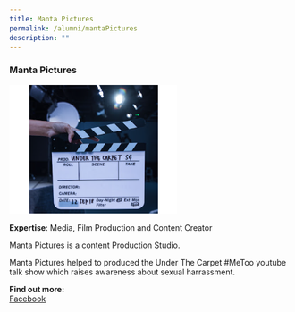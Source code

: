 ```yaml
---
title: Manta Pictures
permalink: /alumni/mantaPictures
description: ""
---
```

### Manta Pictures

![Alt text for image on Isomer site](/images/alumni/mantaPictures.png)

**Expertise**: 
Media, Film Production and Content Creator

Manta Pictures is a content Production Studio. 

Manta Pictures helped to produced the Under The Carpet #MeToo youtube talk show which raises awareness about sexual harrassment.




**Find out more:** \
[Facebook](https://www.facebook.com/mantapictures/?modal=admin_todo_tour)